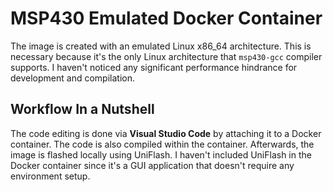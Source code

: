 # MSP430 Emulated Docker Container
The image is created with an emulated Linux x86_64 architecture. This is necessary because it's the only Linux architecture that `msp430-gcc` compiler supports. I haven't noticed any significant performance hindrance for development and compilation. 

## Workflow In a Nutshell
The code editing is done via **Visual Studio Code** by attaching it to a Docker container. The code is also compiled within the container. Afterwards, the image is flashed locally using UniFlash. I haven't included UniFlash in the Docker container since it's a GUI application that doesn't require any environment setup.
